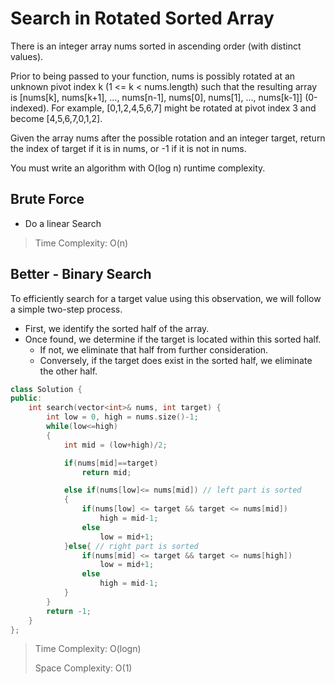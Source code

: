 # Search in Rotated Sorted Array

 There is an integer array nums sorted in ascending order (with distinct values).

Prior to being passed to your function, nums is possibly rotated at an unknown pivot index k (1 <= k < nums.length) such that the resulting array is [nums[k], nums[k+1], ..., nums[n-1], nums[0], nums[1], ..., nums[k-1]] (0-indexed). For example, [0,1,2,4,5,6,7] might be rotated at pivot index 3 and become [4,5,6,7,0,1,2].

Given the array nums after the possible rotation and an integer target, return the index of target if it is in nums, or -1 if it is not in nums.

You must write an algorithm with O(log n) runtime complexity.

## Brute Force

- Do a linear Search

> Time Complexity: O(n)

## Better - Binary Search

To efficiently search for a target value using this observation, we will follow a simple two-step process. 
  - First, we identify the sorted half of the array. 
  - Once found, we determine if the target is located within this sorted half. 
      - If not, we eliminate that half from further consideration. 
      - Conversely, if the target does exist in the sorted half, we eliminate the other half.


```cpp
class Solution {
public:
    int search(vector<int>& nums, int target) {
        int low = 0, high = nums.size()-1;
        while(low<=high)
        {
            int mid = (low+high)/2;

            if(nums[mid]==target)
                return mid;

            else if(nums[low]<= nums[mid]) // left part is sorted
            {
                if(nums[low] <= target && target <= nums[mid])
                    high = mid-1;
                else 
                    low = mid+1;
            }else{ // right part is sorted
                if(nums[mid] <= target && target <= nums[high])
                    low = mid+1;
                else
                    high = mid-1;
            }
        }
        return -1;
    }
};
```

> Time Complexity: O(logn)
>
> Space Complexity: O(1)